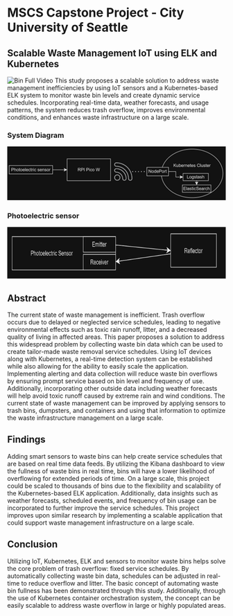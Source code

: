 # MSCS Capstone Project - City University of Seattle

## Scalable Waste Management IoT using ELK and Kubernetes
![Bin Full Video](binffull.gif)
This study proposes a scalable solution to address waste management inefficiencies by using IoT sensors and a Kubernetes-based ELK system to monitor waste bin levels and create dynamic service schedules. Incorporating real-time data, weather forecasts, and usage patterns, the system reduces trash overflow, improves environmental conditions, and enhances waste infrastructure on a large scale.
### System Diagram
![Diagram1](diagram1.png)
### Photoelectric sensor
![Diagram2](diagram2.png)
## Abstract
The current state of waste management is inefficient.  Trash overflow occurs due to delayed or neglected service schedules, leading to negative environmental effects such as toxic rain runoff, litter, and a decreased quality of living in affected areas.  This paper proposes a solution to address this widespread problem by collecting waste bin data which can be used to create tailor-made waste removal service schedules.  Using IoT devices along with Kubernetes, a real-time detection system can be established while also allowing for the ability to easily scale the application.  Implementing alerting and data collection will reduce waste bin overflows by ensuring prompt service based on bin level and frequency of use.  Additionally, incorporating other outside data including weather forecasts will help avoid toxic runoff caused by extreme rain and wind conditions.  The current state of waste management can be improved by applying sensors to trash bins, dumpsters, and containers and using that information to optimize the waste infrastructure management on a large scale. 

## Findings
Adding smart sensors to waste bins can help create service schedules that are based on real time data feeds.  By utilizing the Kibana dashboard to view the fullness of waste bins in real time, bins will have a lower likelihood of overflowing for extended periods of time.  On a large scale, this project could be scaled to thousands of bins due to the flexibility and scalability of the Kubernetes-based ELK application.  Additionally, data insights such as weather forecasts, scheduled events, and frequency of bin usage can be incorporated to further improve the service schedules.  This project improves upon similar research by implementing a scalable application that could support waste management infrastructure on a large scale. 

## Conclusion
Utilizing IoT, Kubernetes, ELK and sensors to monitor waste bins helps solve the core problem of trash overflow: fixed service schedules.  By automatically collecting waste bin data, schedules can be adjusted in real-time to reduce overflow and litter.  The basic concept of automating waste bin fullness has been demonstrated through this study.  Additionally, through the use of Kubernetes container orchestration system, the concept can be easily scalable to address waste overflow in large or highly populated areas.  
